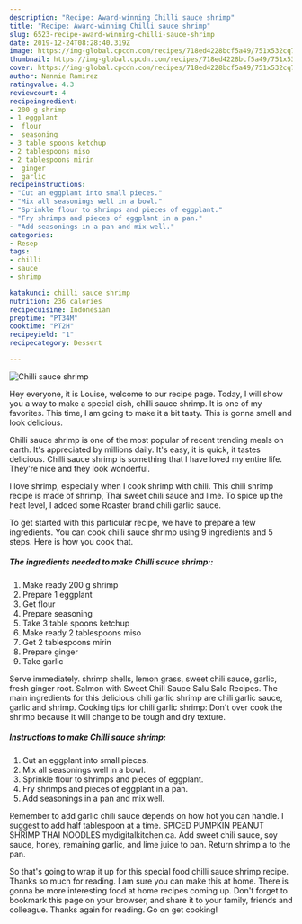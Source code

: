 ```yaml
---
description: "Recipe: Award-winning Chilli sauce shrimp"
title: "Recipe: Award-winning Chilli sauce shrimp"
slug: 6523-recipe-award-winning-chilli-sauce-shrimp
date: 2019-12-24T08:28:40.319Z
image: https://img-global.cpcdn.com/recipes/718ed4228bcf5a49/751x532cq70/chilli-sauce-shrimp-recipe-main-photo.jpg
thumbnail: https://img-global.cpcdn.com/recipes/718ed4228bcf5a49/751x532cq70/chilli-sauce-shrimp-recipe-main-photo.jpg
cover: https://img-global.cpcdn.com/recipes/718ed4228bcf5a49/751x532cq70/chilli-sauce-shrimp-recipe-main-photo.jpg
author: Nannie Ramirez
ratingvalue: 4.3
reviewcount: 4
recipeingredient:
- 200 g shrimp
- 1 eggplant
-  flour
-  seasoning
- 3 table spoons ketchup
- 2 tablespoons miso
- 2 tablespoons mirin
-  ginger
-  garlic
recipeinstructions:
- "Cut an eggplant into small pieces."
- "Mix all seasonings well in a bowl."
- "Sprinkle flour to shrimps and pieces of eggplant."
- "Fry shrimps and pieces of eggplant in a pan."
- "Add seasonings in a pan and mix well."
categories:
- Resep
tags:
- chilli
- sauce
- shrimp

katakunci: chilli sauce shrimp
nutrition: 236 calories
recipecuisine: Indonesian
preptime: "PT34M"
cooktime: "PT2H"
recipeyield: "1"
recipecategory: Dessert

---
```



![Chilli sauce shrimp](https://img-global.cpcdn.com/recipes/718ed4228bcf5a49/751x532cq70/chilli-sauce-shrimp-recipe-main-photo.jpg)

Hey everyone, it is Louise, welcome to our recipe page. Today, I will show you a way to make a special dish, chilli sauce shrimp. It is one of my favorites. This time, I am going to make it a bit tasty. This is gonna smell and look delicious.

Chilli sauce shrimp is one of the most popular of recent trending meals on earth. It's appreciated by millions daily. It's easy, it is quick, it tastes delicious. Chilli sauce shrimp is something that I have loved my entire life. They're nice and they look wonderful.

I love shrimp, especially when I cook shrimp with chili. This chili shrimp recipe is made of shrimp, Thai sweet chili sauce and lime. To spice up the heat level, I added some Roaster brand chili garlic sauce.


To get started with this particular recipe, we have to prepare a few ingredients. You can cook chilli sauce shrimp using 9 ingredients and 5 steps. Here is how you cook that.

##### The ingredients needed to make Chilli sauce shrimp::

1. Make ready 200 g shrimp
1. Prepare 1 eggplant
1. Get  flour
1. Prepare  seasoning
1. Take 3 table spoons ketchup
1. Make ready 2 tablespoons miso
1. Get 2 tablespoons mirin
1. Prepare  ginger
1. Take  garlic


Serve immediately. shrimp shells, lemon grass, sweet chili sauce, garlic, fresh ginger root. Salmon with Sweet Chili Sauce Salu Salo Recipes. The main ingredients for this delicious chili garlic shrimp are chili garlic sauce, garlic and shrimp. Cooking tips for chili garlic shrimp: Don&#39;t over cook the shrimp because it will change to be tough and dry texture. 

##### Instructions to make Chilli sauce shrimp:

1. Cut an eggplant into small pieces.
1. Mix all seasonings well in a bowl.
1. Sprinkle flour to shrimps and pieces of eggplant.
1. Fry shrimps and pieces of eggplant in a pan.
1. Add seasonings in a pan and mix well.


Remember to add garlic chili sauce depends on how hot you can handle. I suggest to add half tablespoon at a time. SPICED PUMPKIN PEANUT SHRIMP THAI NOODLES mydigitalkitchen.ca. Add sweet chili sauce, soy sauce, honey, remaining garlic, and lime juice to pan. Return shrimp a to the pan. 

So that's going to wrap it up for this special food chilli sauce shrimp recipe. Thanks so much for reading. I am sure you can make this at home. There is gonna be more interesting food at home recipes coming up. Don't forget to bookmark this page on your browser, and share it to your family, friends and colleague. Thanks again for reading. Go on get cooking!
